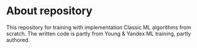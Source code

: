 # About repository
This repository for training with implementation Classic ML algorithms from scratch.
The written code is partly from Young & Yandex ML training, partly authored.
